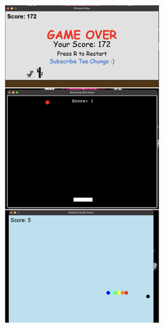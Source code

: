 ![Game Screenshot](./DragonGame.png)
![Game Screenshot2](./BouncingBall.png)
![Game Screenshot3](./SnakeGame.png)
